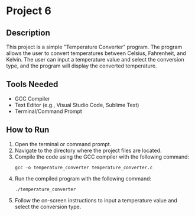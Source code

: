 # Project 6

## Description

This project is a simple "Temperature Converter" program. The program allows the user to convert temperatures between Celsius, Fahrenheit, and Kelvin. The user can input a temperature value and select the conversion type, and the program will display the converted temperature.

## Tools Needed

- GCC Compiler
- Text Editor (e.g., Visual Studio Code, Sublime Text)
- Terminal/Command Prompt

## How to Run

1. Open the terminal or command prompt.
2. Navigate to the directory where the project files are located.
3. Compile the code using the GCC compiler with the following command:
   ```
   gcc -o temperature_converter temperature_converter.c
   ```
4. Run the compiled program with the following command:
   ```
   ./temperature_converter
   ```
5. Follow the on-screen instructions to input a temperature value and select the conversion type.
